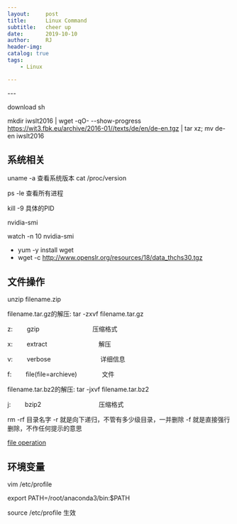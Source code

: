 ```yaml
---
layout:     post
title:      Linux Command
subtitle:   cheer up
date:       2019-10-10
author:     RJ
header-img: 
catalog: true
tags:
    - Linux

---
```

<p id = "build"></p>
---

download sh

mkdir iwslt2016 | 
wget -qO- --show-progress https://wit3.fbk.eu/archive/2016-01//texts/de/en/de-en.tgz | 
tar xz; mv de-en iwslt2016



## 系统相关

uname -a 查看系统版本  cat /proc/version

ps -le 查看所有进程

kill -9 具体的PID
 
nvidia-smi

watch -n 10 nvidia-smi

- yum -y install wget
- wget -c http://www.openslr.org/resources/18/data_thchs30.tgz


## 文件操作

unzip filename.zip

filename.tar.gz的解压:   tar -zxvf filename.tar.gz

z: 　　gzip  　　　　　　　　    压缩格式

x: 　　extract　　　　　　　　  解压

v:　　 verbose　　　　　　　　详细信息

f: 　　file(file=archieve)　　　　文件

filename.tar.bz2的解压:  tar -jxvf filename.tar.bz2

j: 　　bzip2　　　　　　　　　 压缩格式


rm -rf 目录名字  -r 就是向下递归，不管有多少级目录，一并删除   -f 就是直接强行删除，不作任何提示的意思

[file operation](https://blog.csdn.net/linjpg/article/details/77854671)

## 环境变量

vim /etc/profile

export PATH=/root/anaconda3/bin:$PATH

source /etc/profile  生效